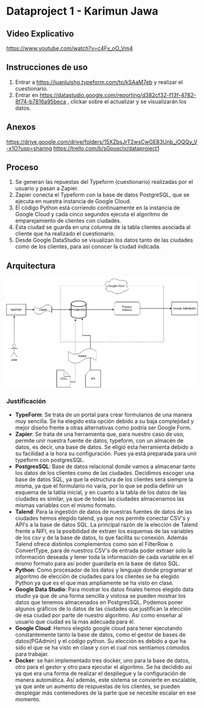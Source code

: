# Dataproject 1 - Karimun Jawa

## Video Explicativo

https://www.youtube.com/watch?v=c4Fv_oO_Vm4

## Instrucciones de uso

1. Entrar a https://juanluishg.typeform.com/to/kSAaM7eb y realizar el cuestionario.
2. Entrar en https://datastudio.google.com/reporting/d382cf32-f13f-4782-8f74-b7816a95beca , clickar sobre el actualizar y se visualizarán los datos.

## Anexos

https://drive.google.com/drive/folders/15XZbsJrT2wsCwGE83Unb_iOQQy_V-x1O?usp=sharing
https://trello.com/b/sGpuxclx/dataproject1

## Proceso

1. Se generan las repuestas del Typeform (cuestionario) realizadas por el usuario y pasan a Zapier.
2. Zapier conecta el Typeform con la base de datos PostgreSQL, que se ejecuta en nuestra instancia de Google Cloud.
3. El código Python está corriendo continuamente en la instancia de Google Cloud y cada cinco segundos ejecuta el algoritmo de emparejamiento de clientes con ciudades.
4. Esta ciudad se guarda en una columna de la tabla clientes asociada al cliente que ha realizado el cuestionario.
5. Desde Google DataStudio se visualizan los datos tanto de las ciudades como de los clientes, para así conocer la ciudad indicada.



## Arquitectura

<img src="https://raw.githubusercontent.com/juanluishg/dataproject1/main/Arquitectura.png"/>

### Justificación 

- **TypeForm**: Se trata de un portal para crear formularios de una manera muy sencilla. Se ha elegido esta opción debido a su baja complejidad y mejor diseño frente a otras alternativas como podría ser Google Form.
- **Zapier**: Se trata de una herramienta que, para nuestro caso de uso, permite unir nuestra fuente de datos, typeform, con un almacén de datos, es decir, una base de datos. Se eligió esta herramienta debido a su facilidad a la hora su configuración. Pues ya está preparada para unir typeform con postgresSQL.
- **PostgresSQL**: Base de datos relacional donde vamos a almacenar tanto los datos de los clientes como de las ciudades. Decidimos escoger una base de datos SQL, ya que la estructura de los clientes será siempre la misma, ya que el formulario no varía, por lo que se podía definir un esquema de la tabla inicial, y en cuanto a la tabla de los datos de las ciudades es similar, ya que de todas las ciudades almacenamos las mismas variables con el mismo formato.
- **Talend**: Para la ingestión de datos de nuestras fuentes de datos de las ciudades hemos elegido talend, ya que nos permite conectar CSV's y API's a la base de datos SQL. La principal razón de la elección de Talend frente a NIFI, es la posibilidad de extraer los esquemas de las variables de los csv y de la base de datos, lo que facilita su conexión. Además Talend ofrece distintos complementos como son el FilterRow o ConvertType, para de nuestros CSV's de entrada poder extraer solo la información deseada y tener toda la información de cada variable en el mismo formato para así poder guardarla en la base de datos SQL.
- **Python**: Como procesador de los datos y lenguaje donde programar el algoritmo de elección de ciudades para los clientes se ha elegido Python ya que es el que mas ampliamente se ha visto en clase.
- **Google Data Studio**:  Para mostrar los datos finales hemos elegido data studio ya que de una forma sencilla y vistosa se pueden mostrar los datos que tenemos almacenados en PostgresSQL. Podemos poner algunos gráficos de lo datos de las ciudades que justifican la elección de esa ciudad por parte de nuestro algoritmo. Así como enseñar al usuario que ciudad es la mas adecuada para él.
- **Google Cloud**: Hemos elegido google cloud para tener ejecutando constantemente tanto la base de datos, como el gestor de bases de datos(PGAdmin) y el código python. Su elección es debido a que ha sido el que se ha visto en clase y con el cual nos sentíamos cómodos para trabajar.
- **Docker**: se han implementado tres docker, uno para la base de datos, otro para el gestor y otro para ejecutar el algoritmo. Se ha decidido así ya que era una forma de realizar el despliegue y la configuración de manera automática. Así además, este sistema se convierte en escalable, ya que ante un aumento de respuestas de los clientes, se pueden desplegar más contenedores de la parte que se necesite escalar en ese momento.
